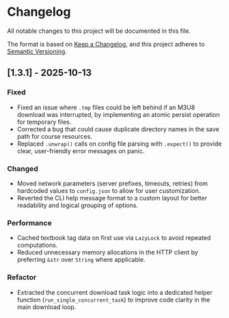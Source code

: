 # Changelog

All notable changes to this project will be documented in this file.

The format is based on [Keep a Changelog](https://keepachangelog.com/en/1.0.0/),
and this project adheres to [Semantic Versioning](https://semver.org/spec/v2.0.0.html).

## [1.3.1] - 2025-10-13

### Fixed
- Fixed an issue where `.tmp` files could be left behind if an M3U8 download was interrupted, by implementing an atomic persist operation for temporary files.
- Corrected a bug that could cause duplicate directory names in the save path for course resources.
- Replaced `.unwrap()` calls on config file parsing with `.expect()` to provide clear, user-friendly error messages on panic.

### Changed
- Moved network parameters (server prefixes, timeouts, retries) from hardcoded values to `config.json` to allow for user customization.
- Reverted the CLI help message format to a custom layout for better readability and logical grouping of options.

### Performance
- Cached textbook tag data on first use via `LazyLock` to avoid repeated computations.
- Reduced unnecessary memory allocations in the HTTP client by preferring `&str` over `String` where applicable.

### Refactor
- Extracted the concurrent download task logic into a dedicated helper function (`run_single_concurrent_task`) to improve code clarity in the main download loop.